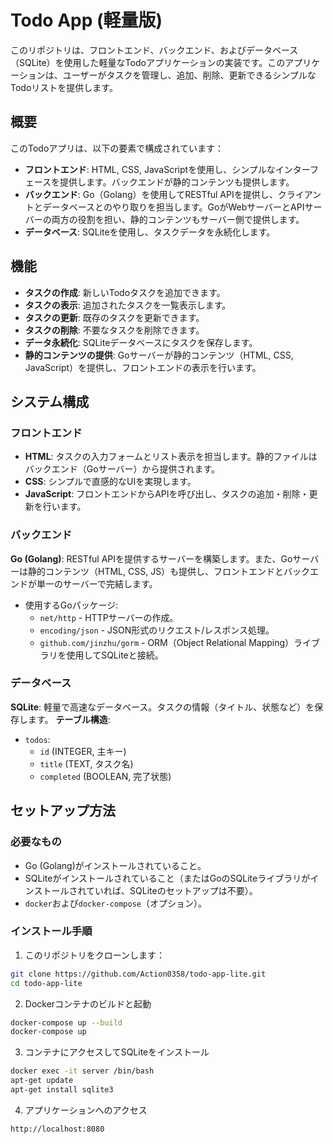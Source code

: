 # Todo App (軽量版)

このリポジトリは、フロントエンド、バックエンド、およびデータベース（SQLite）を使用した軽量なTodoアプリケーションの実装です。このアプリケーションは、ユーザーがタスクを管理し、追加、削除、更新できるシンプルなTodoリストを提供します。

## 概要

このTodoアプリは、以下の要素で構成されています：

- **フロントエンド**: HTML, CSS, JavaScriptを使用し、シンプルなインターフェースを提供します。バックエンドが静的コンテンツも提供します。
- **バックエンド**: Go（Golang）を使用してRESTful APIを提供し、クライアントとデータベースとのやり取りを担当します。GoがWebサーバーとAPIサーバーの両方の役割を担い、静的コンテンツもサーバー側で提供します。
- **データベース**: SQLiteを使用し、タスクデータを永続化します。

## 機能

- **タスクの作成**: 新しいTodoタスクを追加できます。
- **タスクの表示**: 追加されたタスクを一覧表示します。
- **タスクの更新**: 既存のタスクを更新できます。
- **タスクの削除**: 不要なタスクを削除できます。
- **データ永続化**: SQLiteデータベースにタスクを保存します。
- **静的コンテンツの提供**: Goサーバーが静的コンテンツ（HTML, CSS, JavaScript）を提供し、フロントエンドの表示を行います。

## システム構成

### フロントエンド
- **HTML**: タスクの入力フォームとリスト表示を担当します。静的ファイルはバックエンド（Goサーバー）から提供されます。
- **CSS**: シンプルで直感的なUIを実現します。
- **JavaScript**: フロントエンドからAPIを呼び出し、タスクの追加・削除・更新を行います。

### バックエンド
**Go (Golang)**: RESTful APIを提供するサーバーを構築します。また、Goサーバーは静的コンテンツ（HTML, CSS, JS）も提供し、フロントエンドとバックエンドが単一のサーバーで完結します。
- 使用するGoパッケージ:
  - `net/http` - HTTPサーバーの作成。
  - `encoding/json` - JSON形式のリクエスト/レスポンス処理。
  - `github.com/jinzhu/gorm` - ORM（Object Relational Mapping）ライブラリを使用してSQLiteと接続。

### データベース
**SQLite**: 軽量で高速なデータベース。タスクの情報（タイトル、状態など）を保存します。
**テーブル構造**:
- `todos`:
  - `id` (INTEGER, 主キー)
  - `title` (TEXT, タスク名)
  - `completed` (BOOLEAN, 完了状態)

## セットアップ方法

### 必要なもの

- Go (Golang)がインストールされていること。
- SQLiteがインストールされていること（またはGoのSQLiteライブラリがインストールされていれば、SQLiteのセットアップは不要）。
- `docker`および`docker-compose`（オプション）。

### インストール手順

1. このリポジトリをクローンします：
```bash
git clone https://github.com/Action0358/todo-app-lite.git
cd todo-app-lite
```

2. Dockerコンテナのビルドと起動
```bash
docker-compose up --build
docker-compose up
```

3. コンテナにアクセスしてSQLiteをインストール
```bash
docker exec -it server /bin/bash
apt-get update
apt-get install sqlite3
```

4. アプリケーションへのアクセス
```bash
http://localhost:8080
```